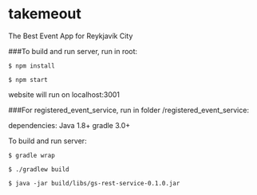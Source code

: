 # takemeout
The Best Event App for Reykjavík City

###To build and run server, run in root:
```
$ npm install

$ npm start
```
website will run on localhost:3001

###For registered_event_service, run in folder /registered_event_service:

dependencies: Java 1.8+ gradle 3.0+

To build and run server:
```
$ gradle wrap

$ ./gradlew build

$ java -jar build/libs/gs-rest-service-0.1.0.jar
```
